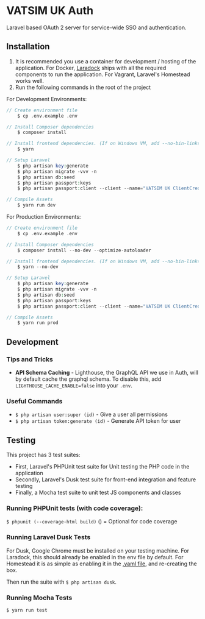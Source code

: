 # VATSIM UK Auth

Laravel based OAuth 2 server for service-wide SSO and authentication.

## Installation
1. It is recommended you use a container for development / hosting of the application. For Docker, [Laradock](https://laradock.io/) ships with all the required components to run the application. For Vagrant, Laravel's Homestead works well.
2. Run the following commands in the root of the project

For Development Environments:
```php
// Create environment file
    $ cp .env.example .env 

// Install Composer dependencies
    $ composer install

// Install frontend dependencies. (If on Windows VM, add --no-bin-links to command)
    $ yarn

// Setup Laravel
    $ php artisan key:generate
    $ php artisan migrate -vvv -n
    $ php artisan db:seed
    $ php artisan passport:keys
    $ php artisan passport:client --client --name="VATSIM UK ClientCredentials Client"

// Compile Assets
    $ yarn run dev
```

For Production Environments:
```php
// Create environment file
    $ cp .env.example .env 

// Install Composer dependencies
    $ composer install --no-dev --optimize-autoloader

// Install frontend dependencies. (If on Windows VM, add --no-bin-links to command)
    $ yarn --no-dev

// Setup Laravel
    $ php artisan key:generate
    $ php artisan migrate -vvv -n
    $ php artisan db:seed
    $ php artisan passport:keys
    $ php artisan passport:client --client --name="VATSIM UK ClientCredentials Client"

// Compile Assets
    $ yarn run prod
```
## Development

### Tips and Tricks
* **API Schema Caching** - Lighthouse, the GraphQL API we use in Auth, will by default cache the graphql schema. To disable this, add `LIGHTHOUSE_CACHE_ENABLE=false` into your `.env`.

### Useful Commands
* `$ php artisan user:super (id)` - Give a user all permissions
* `$ php artisan token:generate (id)` - Generate API token for user

## Testing

This project has 3 test suites:
* First, Laravel's PHPUnit test suite for Unit testing the PHP code in the application
* Secondly, Laravel's Dusk test suite for front-end integration and feature testing
* Finally, a Mocha test suite to unit test JS components and classes

### Running PHPUnit tests (with code coverage):

`$ phpunit (--coverage-html build)` () = Optional for code coverage

### Running Laravel Dusk Tests
For Dusk, Google Chrome must be installed on your testing machine. For Laradock, this should already be enabled in the env file by default. For Homestead it is as simple as enabling it in the [.yaml file](https://laravel.com/docs/6.x/homestead#installing-optional-features), and re-creating the box.

Then run the suite with `$ php artisan dusk`.

### Running Mocha Tests
`$ yarn run test`
